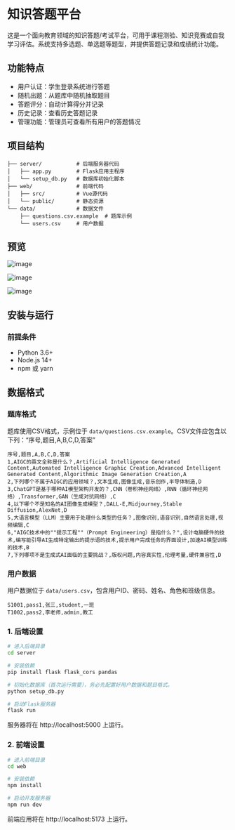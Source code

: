 # 知识答题平台

这是一个面向教育领域的知识答题/考试平台，可用于课程测验、知识竞赛或自我学习评估。系统支持多选题、单选题等题型，并提供答题记录和成绩统计功能。

## 功能特点

- 用户认证：学生登录系统进行答题
- 随机出题：从题库中随机抽取题目
- 答题评分：自动计算得分并记录
- 历史记录：查看历史答题记录
- 管理功能：管理员可查看所有用户的答题情况

## 项目结构

```
├── server/           # 后端服务器代码
│   ├── app.py        # Flask应用主程序
│   └── setup_db.py   # 数据库初始化脚本
├── web/              # 前端代码
│   ├── src/          # Vue源代码
│   └── public/       # 静态资源
└── data/             # 数据文件
    ├── questions.csv.example  # 题库示例
    └── users.csv     # 用户数据
```

## 预览

![image](https://github.com/user-attachments/assets/79e95ed8-866a-4437-80c8-1ac183dad545)

![image](https://github.com/user-attachments/assets/d439074f-ec27-4a8a-9e5c-19a3d90cd5a7)

![image](https://github.com/user-attachments/assets/d759f138-d01e-4cf9-b6df-5db86faf0aa2)





## 安装与运行

### 前提条件

- Python 3.6+
- Node.js 14+
- npm 或 yarn

## 数据格式

### 题库格式

题库使用CSV格式，示例位于 `data/questions.csv.example`。CSV文件应包含以下列：“序号,题目,A,B,C,D,答案”

```csv
序号,题目,A,B,C,D,答案
1,AIGC的英文全称是什么？,Artificial Intelligence Generated Content,Automated Intelligence Graphic Creation,Advanced Intelligent Generated Content,Algorithmic Image Generation Creation,A
2,下列哪个不属于AIGC的应用领域？,文本生成,图像生成,音乐创作,半导体制造,D
3,ChatGPT是基于哪种AI模型架构开发的？,CNN（卷积神经网络）,RNN（循环神经网络）,Transformer,GAN（生成对抗网络）,C
4,以下哪个不是知名的AI图像生成模型？,DALL-E,Midjourney,Stable Diffusion,AlexNet,D
5,大语言模型（LLM）主要用于处理什么类型的任务？,图像识别,语音识别,自然语言处理,视频编辑,C
6,"AIGC技术中的""提示工程""（Prompt Engineering）是指什么？",设计电脑硬件的技术,编写能引导AI生成特定输出的提示语的技术,提示用户完成任务的界面设计,加速AI模型训练的技术,B
7,下列哪项不是生成式AI面临的主要挑战？,版权问题,内容真实性,伦理考量,硬件兼容性,D
```

### 用户数据

用户数据位于 `data/users.csv`，包含用户ID、密码、姓名、角色和班级信息。

```csv
S1001,pass1,张三,student,一班
T1002,pass2,李老师,admin,教工
```

### 1. 后端设置

```bash
# 进入后端目录
cd server

# 安装依赖
pip install flask flask_cors pandas

# 初始化数据库（首次运行需要），务必先配置好用户数据和题目格式。
python setup_db.py

# 启动Flask服务器
flask run
```

服务器将在 http://localhost:5000 上运行。

### 2. 前端设置

```bash
# 进入前端目录
cd web

# 安装依赖
npm install

# 启动开发服务器
npm run dev
```

前端应用将在 http://localhost:5173 上运行。
